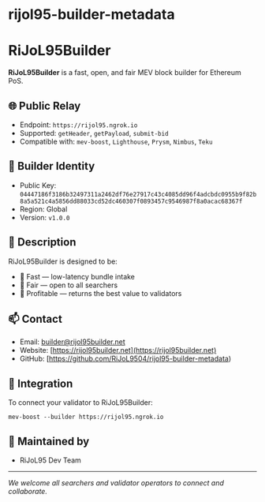 # rijol95-builder-metadata

# RiJoL95Builder

**RiJoL95Builder** is a fast, open, and fair MEV block builder for Ethereum PoS.

## 🌐 Public Relay
- Endpoint: `https://rijol95.ngrok.io`
- Supported: `getHeader`, `getPayload`, `submit-bid`
- Compatible with: `mev-boost`, `Lighthouse`, `Prysm`, `Nimbus`, `Teku`

## 🔐 Builder Identity
- Public Key: `04447186f3186b32497311a2462df76e27917c43c4085dd96f4adcbdc0955b9f82b8a5a521c4a5856dd88033cd52dc460307f0893457c9546987f8a0acac68367f`
- Region: Global
- Version: `v1.0.0`

## 📜 Description
RiJoL95Builder is designed to be:
- 🚀 Fast — low-latency bundle intake
- 🤝 Fair — open to all searchers
- 💸 Profitable — returns the best value to validators

## 📫 Contact
- Email: builder@rijol95builder.net
- Website: [https://rijol95builder.net](https://rijol95builder.net)
- GitHub: [https://github.com/RiJoL9504/rijol95-builder-metadata)

## 🧩 Integration
To connect your validator to RiJoL95Builder:

```
mev-boost --builder https://rijol95.ngrok.io
```

## 🧠 Maintained by
- RiJoL95 Dev Team

---

_We welcome all searchers and validator operators to connect and collaborate._
